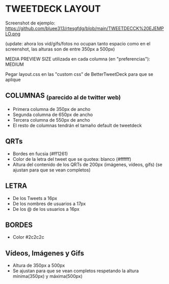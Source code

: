 # TWEETDECK LAYOUT

Screenshot de ejemplo: https://github.com/bluee313/rtesgfdg/blob/main/TWEETDECCK%20EJEMPLO.png 

(update: ahora los vid/gifs/fotos no ocupan tanto espacio como en el screenshot, las alturas son de entre 350px a 500px)

MEDIA PREVIEW SIZE utilizada en cada columna (en "preferencias"): MEDIUM

Pegar layout.css en las "custom css" de BetterTweetDeck para que se aplique

## COLUMNAS <sub> (parecido al de twitter web) </sub>
- Primera columna de 350px de ancho
- Segunda columna de 650px de ancho
- Tercera columna de 550px de ancho
- El resto de columnas tendrán el tamaño default de tweetdeck

## QRTs
- Bordes en fucsia (#ff1261)
- Color de la letra del tweet que se quotea: blanco (#ffffff)
- Altura del contenido de los QRTs de 200px (imágenes, vídeos, gifs) (se ajustan para que se vean completos)

## LETRA
- De los Tweets a 16px
- De los nombres de usuarios a 17px
- De los @ de los usuarios a 16px

## BORDES
- Color #2c2c2c

## Vídeos, Imágenes y Gifs
- Altura de 350px a 500px
- Se ajustan para que se vean completos respetando la altura mínima(350px) y máxima(500px)
